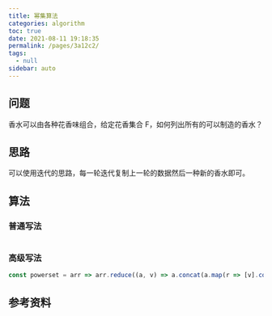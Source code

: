 ```yaml
---
title: 幂集算法
categories: algorithm
toc: true
date: 2021-08-11 19:18:35
permalink: /pages/3a12c2/
tags: 
  - null
sidebar: auto
---
```




## 问题

香水可以由各种花香味组合，给定花香集合 F，如何列出所有的可以制造的香水？



## 思路



可以使用迭代的思路，每一轮迭代复制上一轮的数据然后一种新的香水即可。



## 算法



### 普通写法

```java

```



### 高级写法

```javascript
const powerset = arr => arr.reduce((a, v) => a.concat(a.map(r => [v].concat(r))), [[]]);
```





## 参考资料

